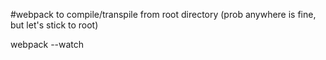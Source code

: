 #webpack to compile/transpile from root directory (prob anywhere is fine, but let's stick to root)

webpack --watch 